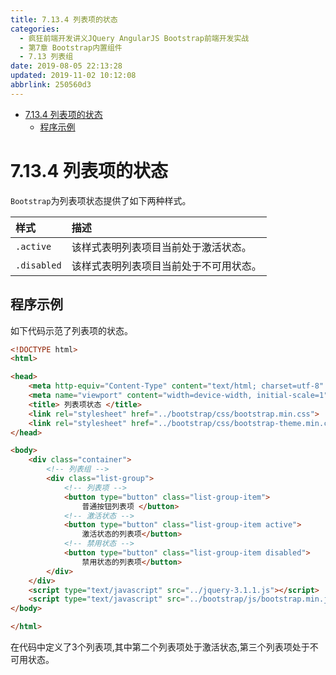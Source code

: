 ```yaml
---
title: 7.13.4 列表项的状态
categories: 
  - 疯狂前端开发讲义JQuery AngularJS Bootstrap前端开发实战
  - 第7章 Bootstrap内置组件
  - 7.13 列表组
date: 2019-08-05 22:13:28
updated: 2019-11-02 10:12:08
abbrlink: 250560d3
---
```

<div id='my_toc'>

- [7.13.4 列表项的状态](/JavaReadingNotes/250560d3/#7-13-4-列表项的状态)
    - [程序示例](/JavaReadingNotes/250560d3/#程序示例)

</div>
<!--more-->
<script>if (navigator.platform.toLowerCase() == 'win32'){document.getElementById('my_toc').style.display = 'none';}</script>

<!--end-->
<!--SSTStart-->
# 7.13.4 列表项的状态 #
`Bootstrap`为列表项状态提供了如下两种样式。

|样式|描述|
|:---|:---|
|`.active`|该样式表明列表项目当前处于激活状态。|
|`.disabled`|该样式表明列表项目当前处于不可用状态。|
<!--SSTStop-->
## 程序示例 ##
如下代码示范了列表项的状态。
```html
<!DOCTYPE html>
<html>

<head>
	<meta http-equiv="Content-Type" content="text/html; charset=utf-8" />
	<meta name="viewport" content="width=device-width, initial-scale=1">
	<title> 列表项状态 </title>
	<link rel="stylesheet" href="../bootstrap/css/bootstrap.min.css">
	<link rel="stylesheet" href="../bootstrap/css/bootstrap-theme.min.css">
</head>

<body>
	<div class="container">
		<!-- 列表组 -->
		<div class="list-group">
			<!-- 列表项 -->
			<button type="button" class="list-group-item">
				普通按钮列表项 </button>
			<!-- 激活状态 -->
			<button type="button" class="list-group-item active">
				激活状态的列表项</button>
			<!-- 禁用状态 -->
			<button type="button" class="list-group-item disabled">
				禁用状态的列表项</button>
		</div>
	</div>
	<script type="text/javascript" src="../jquery-3.1.1.js"></script>
	<script type="text/javascript" src="../bootstrap/js/bootstrap.min.js"></script>
</body>

</html>
```
在代码中定义了3个列表项,其中第二个列表项处于激活状态,第三个列表项处于不可用状态。

